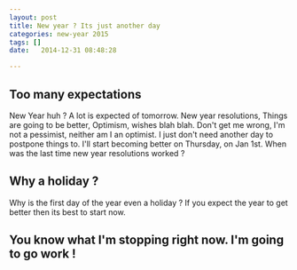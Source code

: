 ```yaml
---
layout: post
title: New year ? Its just another day
categories: new-year 2015
tags: []
date:   2014-12-31 08:48:28

---
```


## Too many expectations

New Year huh ? A lot is expected of tomorrow. New year resolutions, Things are going to be better, Optimism, wishes blah blah. Don't get me wrong, I'm not a pessimist, neither am I an optimist. I just don't need another day to postpone things to. I'll start becoming better on Thursday, on Jan 1st. When was the last time new year resolutions worked ? 

## Why a holiday ?

Why is the first day of the year even a holiday ? If you expect the year to get better then its best to start now. 

## You know what I'm stopping right now. I'm going to go work !